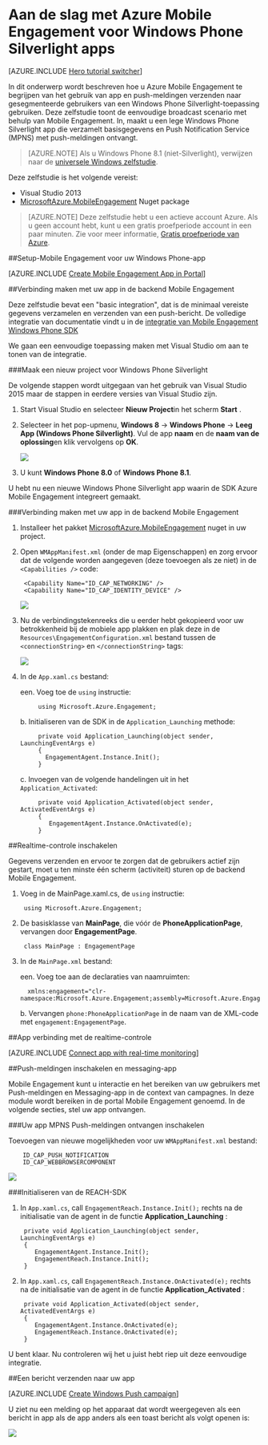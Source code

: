 <properties
    pageTitle="Aan de slag met Azure Mobile Engagement voor Windows Phone Silverlight apps"
    description="Informatie over het gebruik van Azure Mobile Engagement met analytics en push-meldingen voor Silverlight voor Windows Phone apps."
    services="mobile-engagement"
    documentationCenter="windows"
    authors="piyushjo"
    manager="dwrede"
    editor="" />

<tags
    ms.service="mobile-engagement"
    ms.workload="mobile"
    ms.tgt_pltfrm="mobile-windows-phone"
    ms.devlang="dotnet"
    ms.topic="hero-article"
    ms.date="08/19/2016"
    ms.author="piyushjo" />

# <a name="get-started-with-azure-mobile-engagement-for-windows-phone-silverlight-apps"></a>Aan de slag met Azure Mobile Engagement voor Windows Phone Silverlight apps

[AZURE.INCLUDE [Hero tutorial switcher](../../includes/mobile-engagement-hero-tutorial-switcher.md)]

In dit onderwerp wordt beschreven hoe u Azure Mobile Engagement te begrijpen van het gebruik van app en push-meldingen verzenden naar gesegmenteerde gebruikers van een Windows Phone Silverlight-toepassing gebruiken.
Deze zelfstudie toont de eenvoudige broadcast scenario met behulp van Mobile Engagement. In, maakt u een lege Windows Phone Silverlight app die verzamelt basisgegevens en Push Notification Service (MPNS) met push-meldingen ontvangt.

> [AZURE.NOTE] Als u Windows Phone 8.1 (niet-Silverlight), verwijzen naar de [universele Windows zelfstudie](mobile-engagement-windows-store-dotnet-get-started.md).

Deze zelfstudie is het volgende vereist:

+ Visual Studio 2013
+ [MicrosoftAzure.MobileEngagement] Nuget package

> [AZURE.NOTE] Deze zelfstudie hebt u een actieve account Azure. Als u geen account hebt, kunt u een gratis proefperiode account in een paar minuten. Zie voor meer informatie, [Gratis proefperiode van Azure](https://azure.microsoft.com/pricing/free-trial/?WT.mc_id=A0E0E5C02&amp;returnurl=http%3A%2F%2Fazure.microsoft.com%2Fen-us%2Fdocumentation%2Farticles%2Fmobile-engagement-windows-phone-get-started).

##<a id="setup-azme"></a>Setup-Mobile Engagement voor uw Windows Phone-app

[AZURE.INCLUDE [Create Mobile Engagement App in Portal](../../includes/mobile-engagement-create-app-in-portal-new.md)]

##<a id="connecting-app"></a>Verbinding maken met uw app in de backend Mobile Engagement

Deze zelfstudie bevat een "basic integration", dat is de minimaal vereiste gegevens verzamelen en verzenden van een push-bericht. De volledige integratie van documentatie vindt u in de [integratie van Mobile Engagement Windows Phone SDK](mobile-engagement-windows-phone-sdk-overview.md)

We gaan een eenvoudige toepassing maken met Visual Studio om aan te tonen van de integratie.

###<a name="create-a-new-windows-phone-silverlight-project"></a>Maak een nieuw project voor Windows Phone Silverlight

De volgende stappen wordt uitgegaan van het gebruik van Visual Studio 2015 maar de stappen in eerdere versies van Visual Studio zijn. 

1. Start Visual Studio en selecteer **Nieuw Project**in het scherm **Start** .

2. Selecteer in het pop-upmenu, **Windows 8** -> **Windows Phone** -> **Leeg App (Windows Phone Silverlight)**. Vul de app **naam** en de **naam van de oplossing**en klik vervolgens op **OK**.

    ![][1]

3. U kunt **Windows Phone 8.0** of **Windows Phone 8.1**.

U hebt nu een nieuwe Windows Phone Silverlight app waarin de SDK Azure Mobile Engagement integreert gemaakt.

###<a name="connect-your-app-to-the-mobile-engagement-backend"></a>Verbinding maken met uw app in de backend Mobile Engagement

1. Installeer het pakket [MicrosoftAzure.MobileEngagement] nuget in uw project.

2. Open `WMAppManifest.xml` (onder de map Eigenschappen) en zorg ervoor dat de volgende worden aangegeven (deze toevoegen als ze niet) in de `<Capabilities />` code:

        <Capability Name="ID_CAP_NETWORKING" />
        <Capability Name="ID_CAP_IDENTITY_DEVICE" />

    ![][2]

3. Nu de verbindingstekenreeks die u eerder hebt gekopieerd voor uw betrokkenheid bij de mobiele app plakken en plak deze in de `Resources\EngagementConfiguration.xml` bestand tussen de `<connectionString>` en `</connectionString>` tags:

    ![][3]

4. In de `App.xaml.cs` bestand:

    een. Voeg toe de `using` instructie:

            using Microsoft.Azure.Engagement;

    b. Initialiseren van de SDK in de `Application_Launching` methode:

            private void Application_Launching(object sender, LaunchingEventArgs e)
            {
              EngagementAgent.Instance.Init();
            }

    c. Invoegen van de volgende handelingen uit in het `Application_Activated`:

            private void Application_Activated(object sender, ActivatedEventArgs e)
            {
               EngagementAgent.Instance.OnActivated(e);
            }

##<a id="monitor"></a>Realtime-controle inschakelen

Gegevens verzenden en ervoor te zorgen dat de gebruikers actief zijn gestart, moet u ten minste één scherm (activiteit) sturen op de backend Mobile Engagement.

1. Voeg in de MainPage.xaml.cs, de `using` instructie:

        using Microsoft.Azure.Engagement;

2. De basisklasse van **MainPage**, die vóór de **PhoneApplicationPage**, vervangen door **EngagementPage**.

        class MainPage : EngagementPage 
    
3. In de `MainPage.xml` bestand:

    een. Voeg toe aan de declaraties van naamruimten:

         xmlns:engagement="clr-namespace:Microsoft.Azure.Engagement;assembly=Microsoft.Azure.Engagement.EngagementAgent.WP"

    b. Vervangen `phone:PhoneApplicationPage` in de naam van de XML-code met `engagement:EngagementPage`.

##<a id="monitor"></a>App verbinding met de realtime-controle

[AZURE.INCLUDE [Connect app with real-time monitoring](../../includes/mobile-engagement-connect-app-with-monitor.md)]

##<a id="integrate-push"></a>Push-meldingen inschakelen en messaging-app

Mobile Engagement kunt u interactie en het bereiken van uw gebruikers met Push-meldingen en Messaging-app in de context van campagnes. In deze module wordt bereiken in de portal Mobile Engagement genoemd.
In de volgende secties, stel uw app ontvangen.

###<a name="enable-your-app-to-receive-mpns-push-notifications"></a>Uw app MPNS Push-meldingen ontvangen inschakelen

Toevoegen van nieuwe mogelijkheden voor uw `WMAppManifest.xml` bestand:

        ID_CAP_PUSH_NOTIFICATION
        ID_CAP_WEBBROWSERCOMPONENT

   ![][5]

###<a name="initialize-the-reach-sdk"></a>Initialiseren van de REACH-SDK

1. In `App.xaml.cs`, call `EngagementReach.Instance.Init();` rechts na de initialisatie van de agent in de functie **Application_Launching** :

        private void Application_Launching(object sender, LaunchingEventArgs e)
        {
           EngagementAgent.Instance.Init();
           EngagementReach.Instance.Init();
        }

2. In `App.xaml.cs`, call `EngagementReach.Instance.OnActivated(e);` rechts na de initialisatie van de agent in de functie **Application_Activated** :

        private void Application_Activated(object sender, ActivatedEventArgs e)
        {
           EngagementAgent.Instance.OnActivated(e);
           EngagementReach.Instance.OnActivated(e);
        }

U bent klaar. Nu controleren wij het u juist hebt riep uit deze eenvoudige integratie.

##<a id="send"></a>Een bericht verzenden naar uw app

[AZURE.INCLUDE [Create Windows Push campaign](../../includes/mobile-engagement-windows-push-campaign.md)]

U ziet nu een melding op het apparaat dat wordt weergegeven als een bericht in app als de app anders als een toast bericht als volgt openen is: 

![][6]

<!-- URLs. -->
[MicrosoftAzure.MobileEngagement]: http://go.microsoft.com/?linkid=9874664
[Mobile Engagement Windows Phone SDK documentation]: ../mobile-engagement-windows-phone-integrate-engagement/

<!-- Images. -->
[1]: ./media/mobile-engagement-windows-phone-get-started/project-properties.png
[2]: ./media/mobile-engagement-windows-phone-get-started/wmappmanifest-capabilities.png
[3]: ./media/mobile-engagement-windows-phone-get-started/add-connection-string.png
[5]: ./media/mobile-engagement-windows-phone-get-started/reach-capabilities.png
[6]: ./media/mobile-engagement-windows-phone-get-started/push-screenshot.png

